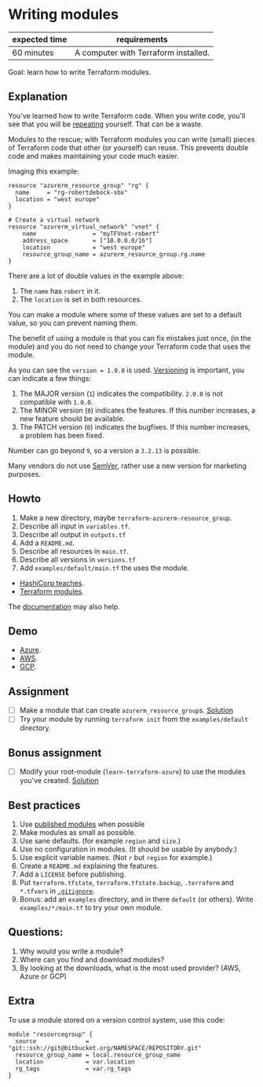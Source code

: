 # Writing modules

| expected time | requirements                                  |
|---------------|-----------------------------------------------|
| 60 minutes    | A computer with Terraform installed.          |

Goal: learn how to write Terraform modules.

## Explanation

You've learned how to write Terraform code. When you write code, you'll see that you will be [repeating](https://en.wikipedia.org/wiki/Don%27t_repeat_yourself) yourself. That can be a waste.

Modules to the rescue; with Terraform modules you can write (small) pieces of Terraform code that other (or yourself) can reuse. This prevents double code and makes maintaining your code much easier.

Imaging this example:

```hcl
resource "azurerm_resource_group" "rg" {
  name     = "rg-robertdebock-sbx"
  location = "west europe"
}

# Create a virtual network
resource "azurerm_virtual_network" "vnet" {
    name                = "myTFVnet-robert"
    address_space       = ["10.0.0.0/16"]
    location            = "west europe"
    resource_group_name = azurerm_resource_group.rg.name
}
```

There are a lot of double values in the example above:

1. The `name` has `robert` in it.
2. The `location` is set in both resources.

You can make a module where some of these values are set to a default value, so you can prevent naming them.

The benefit of using a module is that you can fix mistakes just once, (in the module) and you do not need to change your Terraform code that uses the module.

As you can see the `version = 1.0.0` is used. [Versioning](https://semver.org/) is important, you can indicate a few things:

1. The MAJOR version (`1`) indicates the compatibility. `2.0.0` is not compatible with `1.0.0`.
2. The MINOR version (`0`) indicates the features. If this number increases, a new feature should be available.
3. The PATCH version (`0`) indicates the bugfixes. If this number increases, a problem has been fixed.

Number can go beyond `9`, so a version a `3.2.13` is possible.

Many vendors do not use [SemVer](https://semver.org/), rather use a new version for marketing purposes.

## Howto

1. Make a new directory, maybe `terraform-azurerm-resource_group`.
2. Describe all input in `variables.tf`.
3. Describe all output in `outputs.tf`
4. Add a `README.md`.
5. Describe all resources in `main.tf`.
6. Describe all versions in `versions.tf`
7. Add `examples/default/main.tf` the uses the module.

- [HashiCorp teaches](https://learn.hashicorp.com/collections/terraform/modules).
- [Terraform modules](https://learn.hashicorp.com/tutorials/terraform/module-create?in=terraform/modules).

The [documentation](https://www.terraform.io/docs/modules/index.html) may also help.

## Demo

- [Azure](https://github.com/robertdebock/terraform-azurerm-azurerm_resource_group).
- [AWS](https://registry.terraform.io/modules/robertdebock/vault/aws/latest).
- [GCP](https://github.com/robertdebock/terraform-gcp-module).

## Assignment

- [ ] Make a module that can create `azurerm_resource_group`s. [Solution](writing-modules-solution-1.md)
- [ ] Try your module by running `terraform init` from the `examples/default` directory.

## Bonus assignment

- [ ] Modify your root-module (`learn-terraform-azure`) to use the modules you've created. [Solution](writing-modules-solution-2.md)

## Best practices

1. Use [published modules](https://registry.terraform.io/browse/modules) when possible
2. Make modules as small as possible.
3. Use sane defaults. (for example `region` and `size`.)
4. Use no configuration in modules. (It should be usable by anybody.)
5. Use explicit variable names. (Not `r` but `region` for example.)
6. Create a `README.md` explaining the features.
7. Add a `LICENSE` before publishing.
8. Put `terraform.tfstate`, `terraform.tfstate.backup`, `.terraform` and `*.tfvars` in [`.gitignore`](https://github.com/github/gitignore/blob/master/Terraform.gitignore).
9. Bonus: add an `examples` directory, and in there `default` (or others). Write `examples/*/main.tf` to try your own module.

## Questions:

1. Why would you write a module?
2. Where can you find and download modules?
3. By looking at the downloads, what is the most used provider? (AWS, Azure or GCP)

## Extra

To use a module stored on a version control system, use this code:

```hcl
module "resourcegroup" {
  source              = "git::ssh://git@bitbucket.org/NAMESPACE/REPOSITORY.git"
  resource_group_name = local.resource_group_name
  location            = var.location
  rg_tags             = var.rg_tags
}
```
